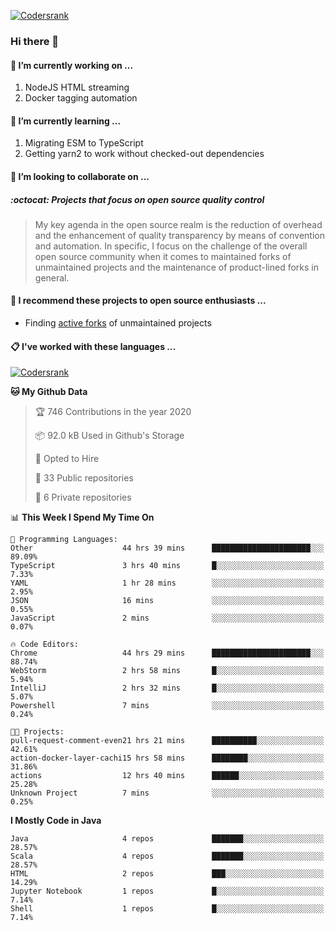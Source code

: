 [![Codersrank](https://cdn.image4.io/matfax/c_scale,w_540/codersrank.png)](https://profile.codersrank.io/user/matfax)

### Hi there 👋

#### 🔭 I’m currently working on ...

1. NodeJS HTML streaming
1. Docker tagging automation

#### 🌱 I’m currently learning ...

1. Migrating ESM to TypeScript
1. Getting yarn2 to work without checked-out dependencies

#### 👯 I’m looking to collaborate on ...

##### :octocat: Projects that focus on open source quality control
> My key agenda in the open source realm is the reduction of overhead and the enhancement of quality transparency by means of convention and automation. In specific, I focus on the challenge of the overall open source community when it comes to maintained forks of unmaintained projects and the maintenance of product-lined forks in general.

#### :rocket: I recommend these projects to open source enthusiasts ...

* Finding [active forks](https://github.com/techgaun/active-forks) of unmaintained projects

#### :clipboard: I've worked with these languages ...

[![Codersrank](https://cdn.image4.io/matfax/c_scale,w_760/languages.png)](https://profile.codersrank.io/user/matfax)

<!--START_SECTION:waka-->
**🐱 My Github Data** 

> 🏆 746 Contributions in the year 2020
 > 
> 📦 92.0 kB Used in Github's Storage 
 > 
> 💼 Opted to Hire
 > 
> 📜 33 Public repositories
 > 
> 🔑 6 Private repositories 

📊 **This Week I Spend My Time On** 

```text
💬 Programming Languages: 
Other                    44 hrs 39 mins      ██████████████████████░░░   89.09% 
TypeScript               3 hrs 40 mins       █░░░░░░░░░░░░░░░░░░░░░░░░   7.33% 
YAML                     1 hr 28 mins        ░░░░░░░░░░░░░░░░░░░░░░░░░   2.95% 
JSON                     16 mins             ░░░░░░░░░░░░░░░░░░░░░░░░░   0.55% 
JavaScript               2 mins              ░░░░░░░░░░░░░░░░░░░░░░░░░   0.07%

🔥 Code Editors: 
Chrome                   44 hrs 29 mins      ██████████████████████░░░   88.74% 
WebStorm                 2 hrs 58 mins       █░░░░░░░░░░░░░░░░░░░░░░░░   5.94% 
IntelliJ                 2 hrs 32 mins       █░░░░░░░░░░░░░░░░░░░░░░░░   5.07% 
Powershell               7 mins              ░░░░░░░░░░░░░░░░░░░░░░░░░   0.24%

🐱‍💻 Projects: 
pull-request-comment-even21 hrs 21 mins      ██████████░░░░░░░░░░░░░░░   42.61% 
action-docker-layer-cachi15 hrs 58 mins      ████████░░░░░░░░░░░░░░░░░   31.86% 
actions                  12 hrs 40 mins      ██████░░░░░░░░░░░░░░░░░░░   25.28% 
Unknown Project          7 mins              ░░░░░░░░░░░░░░░░░░░░░░░░░   0.25%

```

**I Mostly Code in Java** 

```text
Java                     4 repos             ███████░░░░░░░░░░░░░░░░░░   28.57% 
Scala                    4 repos             ███████░░░░░░░░░░░░░░░░░░   28.57% 
HTML                     2 repos             ███░░░░░░░░░░░░░░░░░░░░░░   14.29% 
Jupyter Notebook         1 repos             █░░░░░░░░░░░░░░░░░░░░░░░░   7.14% 
Shell                    1 repos             █░░░░░░░░░░░░░░░░░░░░░░░░   7.14%

```



<!--END_SECTION:waka-->

<!--
**matfax/matfax** is a ✨ _special_ ✨ repository because its `README.md` (this file) appears on your GitHub profile.

Here are some ideas to get you started:

- 🔭 I’m currently working on ...
- 🌱 I’m currently learning ...
- 👯 I’m looking to collaborate on ...
- 🤔 I’m looking for help with ...
- 💬 Ask me about ...
- 📫 How to reach me: ...
- 😄 Pronouns: ...
- ⚡ Fun fact: ...
-->
